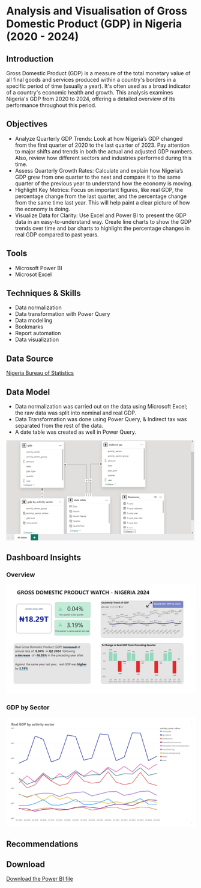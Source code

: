 # Analysis and Visualisation of Gross Domestic Product (GDP) in Nigeria (2020 - 2024)

## Introduction 
Gross Domestic Product (GDP) is a measure of the total monetary value of all final goods and services produced within a country's borders in a specific period of time (usually a year). It's often used as a broad indicator of a country's economic health and growth. 
This analysis examines Nigeria's GDP from 2020 to 2024, offering a detailed overview of its performance throughout this period.

## Objectives 
- Analyze Quarterly GDP Trends: Look at how Nigeria’s GDP changed from the first quarter of 2020 to the last quarter of 2023. Pay attention to major shifts and trends in both the actual and adjusted GDP numbers. Also, review how different sectors and industries performed during this time.
- Assess Quarterly Growth Rates: Calculate and explain how Nigeria’s GDP grew from one quarter to the next and compare it to the same quarter of the previous year to understand how the economy is moving.
- Highlight Key Metrics: Focus on important figures, like real GDP, the percentage change from the last quarter, and the percentage change from the same time last year. This will help paint a clear picture of how the economy is doing.
- Visualize Data for Clarity: Use Excel and Power BI to present the GDP data in an easy-to-understand way. Create line charts to show the GDP trends over time and bar charts to highlight the percentage changes in real GDP compared to past years.

## Tools 
- Microsoft Power BI
- Microsot Excel 

## Techniques & Skills 
- Data normalization
- Data transformation with Power Query
- Data modelling
- Bookmarks
- Report automation
- Data visualization

## Data Source
<a href = "https://nigerianstat.gov.ng/elibrary/read/1241460"> Nigeria Bureau of Statistics </a>

## Data Model 
- Data normalization was carried out on the data using Microsoft Excel; the raw data was split into nominal and real GDP.
- Data Transformation was done using Power Query, & Indirect tax was separated from the rest of the data.
- A date table was created as well in Power Query.

![Data Modelling in Power BI](https://github.com/Sorbari2016/Nigeria-GDP-Analysis/blob/main/images/Data%20Model.png)

## Dashboard Insights 

### Overview 
![Data Modelling in Power BI](https://github.com/Sorbari2016/Nigeria-GDP-Analysis/blob/main/images/GDP%20Analysis%20-%20Default%20view.png)

### GDP by Sector
![Data Modelling in Power BI](https://github.com/Sorbari2016/Nigeria-GDP-Analysis/blob/main/images/GDP%20Analysis%20-%20Sector%20view.png)

## Recommendations 

## Download 
[Download the Power BI file](https://github.com/Sorbari2016/Nigeria-GDP-Analysis/blob/main/24%20Nigeria%20GDP%20Analysis.pbix)
